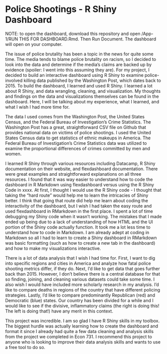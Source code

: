 # Police Shootings - R Shiny Dashboard

NOTE: to open the dashboard, download this repository and open /App-1/RUN THIS FOR DASHBOARD.Rmd. Then Run Document. The dashboard will open on your computer. 

The issue of police brutality has been a topic in the news for quite some time. The media tends to blame police brutality on racism, so I decided to look into the data and determine if the media’s claims are backed up by evidence (spoiler: I went into this assuming they are). For my project, I decided to build an interactive dashboard using R Shiny to examine police-involved killing data published by the Washington Post, which dates back to 2015. To build the dashboard, I learned and used R Shiny. I learned a lot about R Shiny, and data wrangling, cleaning, and visualization. My thoughts and findings on the data and visualizations themselves can be found in the dashboard. Here, I will be talking about my experience, what I learned, and what I wish I had more time for.

The data I used comes from the Washington Post, the United States Census, and the Federal Bureau of Investigation’s Crime Statistics. The Washington Post has a great, straightforward CSV file on Github that provides national data on victims of police shootings. I used the United States Census data to get statistics of ethnic makeups in America. The Federal Bureau of Investigation’s Crime Statistics data was utilized to examine the proportional differences of crimes committed by men and women.

I learned R Shiny through various resources including Datacamp, R Shiny documentation on their website, and flexdashboard documentation. There were great examples and straightforward explanations on all three resources. I found that it was way easier to understand how to code the dashboard in R Markdown using flexdashboard versus using the R Shiny Code in xxxx. At first, I thought I would use the R Shiny code - I thought that taking the “hard route” would help me to learn the intricacies of Shiny better. I think that going that route did help me learn about coding the interactivity of the dashboard, but I wish I had taken the easy route and used flexdashboard in RMarkdown in the first place. I spent a lot of time debugging my Shiny code when it wasn’t working. The mistakes that I made ended up being due to a lack of understanding of how HTML and the UI portion of the Shiny code actually function. It took me a lot less time to understand how to code in Markdown. I am already adept at coding in Markdown so all I had to learn to create a Shiny dashboard in RMarkdown was basic formatting (such as how to create a new tab in the dashboard) and how to make my visualizations interactive.

There is a lot of data analysis that I wish I had time for. First, I want to dig into specific regions and cities in America and analyze how fatal police shooting metrics differ, if they do. Next, I’d like to get data that goes further back than 2015. However, I don’t believe there is a central database for that so finding, joining, and cleaning various datasets could take some time. I also wish I would have included more scholarly research in my analysis. I’d like to compare deaths in regions of the country that have different policing strategies. Lastly, I’d like to compare predominantly Republican (red) and Democratic (blue) states. Our country has been divided for a while and I would like to see if the divisive, inflammatory claims (the right is doing this! The left is doing that!) have any merit in this context. 

This project was incredible. I am so glad I have R Shiny skills in my toolbox. The biggest hurdle was actually learning how to create the dashboard and format it since I already had quite a few data cleaning and analysis skills from the project we completed in Econ 731. I recommend this project to anyone who is looking to improve their data analysis skills and wants to use a free tool to do so. 
